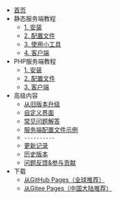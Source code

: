 - [首页](/)
- 静态服务端教程
  - [1. 安装](静态服务端安装.md)
  - [2. 配置文件](服务端配置文件.md)
  - [3. 使用小工具](小工具使用教程.md)
  - [4. 客户端](客户端安装教程.md)
- PHP服务端教程
  - [1. 安装](PHP服务端安装.md)
  - [2. 配置文件](服务端配置文件.md)
  - [3. 客户端](客户端安装教程.md)
- 高级内容
  - [从旧版本升级](从旧版本升级.md)
  - [自定义界面](自定义界面教程.md)
  - [常见问题解答](FAQ.md)
  - [服务端配置文件示例](服务端配置文件示例.md)
  - `----------`
  - [更新记录](更新记录.md)
  - [历史版本](历史版本文档.md)
  - [问题反馈&参与贡献](问题反馈和参与贡献.md)
- 下载
  - [从GitHub Pages（全球推荐）](https://updater-for-minecraft.github.io/DownloadLink  ':target=_blank')
  - [从Gitee Pages（中国大陆推荐）](https://updater-for-minecraft.gitee.io/download-link-mirror  ':target=_blank')

